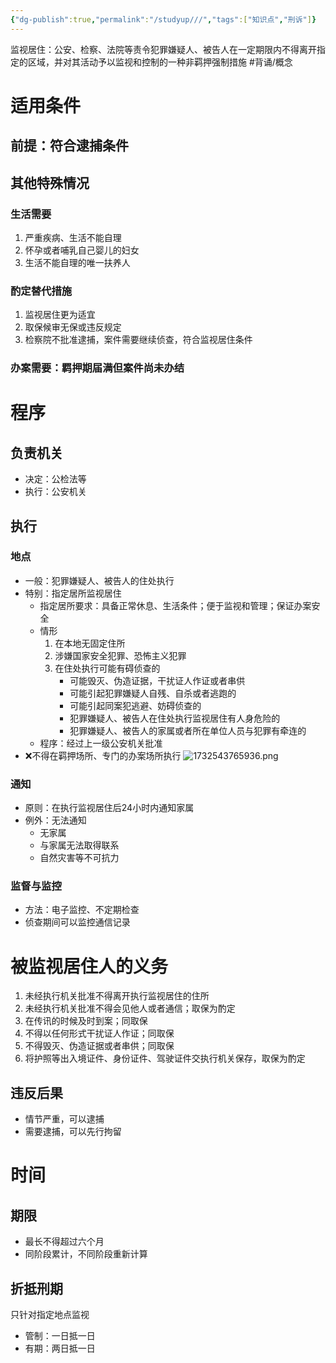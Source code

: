 ```yaml
---
{"dg-publish":true,"permalink":"/studyup///","tags":["知识点","刑诉"]}
---
```


监视居住：公安、检察、法院等责令犯罪嫌疑人、被告人在一定期限内不得离开指定的区域，并对其活动予以监视和控制的一种非羁押强制措施 #背诵/概念 
# 适用条件
## 前提：符合逮捕条件
## 其他特殊情况
### 生活需要
1. 严重疾病、生活不能自理
2. 怀孕或者哺乳自己婴儿的妇女
3. 生活不能自理的唯一扶养人
### 酌定替代措施
1. 监视居住更为适宜
2. 取保候审无保或违反规定
3. 检察院不批准逮捕，案件需要继续侦查，符合监视居住条件
### 办案需要：羁押期届满但案件尚未办结
# 程序
## 负责机关
- 决定：公检法等
- 执行：公安机关
## 执行
### 地点
- 一般：犯罪嫌疑人、被告人的住处执行
- 特别：指定居所监视居住
	- 指定居所要求：具备正常休息、生活条件；便于监视和管理；保证办案安全
	- 情形
		1. 在本地无固定住所
		2. 涉嫌国家安全犯罪、恐怖主义犯罪
		3. 在住处执行可能有碍侦查的
			- 可能毁灭、伪造证据，干扰证人作证或者串供
			- 可能引起犯罪嫌疑人自残、自杀或者逃跑的
			- 可能引起同案犯逃避、妨碍侦查的
			- 犯罪嫌疑人、被告人在住处执行监视居住有人身危险的
			- 犯罪嫌疑人、被告人的家属或者所在单位人员与犯罪有牵连的
	- 程序：经过上一级公安机关批准
- ❌不得在羁押场所、专门的办案场所执行
![1732543765936.png](/img/user/%E8%BF%90%E8%A1%8C%E6%9D%82/%E9%99%84%E4%BB%B6/1732543765936.png)
### 通知
- 原则：在执行监视居住后24小时内通知家属
- 例外：无法通知
	- 无家属
	- 与家属无法取得联系
	- 自然灾害等不可抗力
### 监督与监控
- 方法：电子监控、不定期检查
- 侦查期间可以监控通信记录
# 被监视居住人的义务
1. 未经执行机关批准不得离开执行监视居住的住所
2. 未经执行机关批准不得会见他人或者通信；取保为酌定
3. 在传讯的时候及时到案；同取保
4. 不得以任何形式干扰证人作证；同取保
5. 不得毁灭、伪造证据或者串供；同取保
6. 将护照等出入境证件、身份证件、驾驶证件交执行机关保存，取保为酌定
## 违反后果
- 情节严重，可以逮捕
- 需要逮捕，可以先行拘留
# 时间
## 期限
- 最长不得超过六个月
- 同阶段累计，不同阶段重新计算
## 折抵刑期
只针对指定地点监视
- 管制：一日抵一日
- 有期：两日抵一日